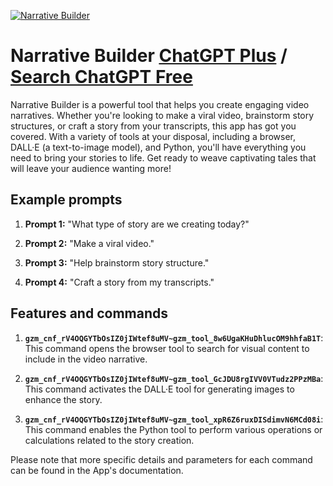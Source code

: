 
[![Narrative Builder](https://files.oaiusercontent.com/file-Y0yzV39IWtjJCV2oo0WYmki6?se=2123-10-16T18%3A08%3A41Z&sp=r&sv=2021-08-06&sr=b&rscc=max-age%3D31536000%2C%20immutable&rscd=attachment%3B%20filename%3Dc87c1d3a-b8d4-405d-82e1-7f3cc197ce45.png&sig=yJV0xGnmvcJdqGFrzJOPDADvlMVDdRjV3mNrx9FgPsg%3D)](https://chat.openai.com/g/g-HK6wTbzML-narrative-builder)

# Narrative Builder [ChatGPT Plus](https://chat.openai.com/g/g-HK6wTbzML-narrative-builder) / [Search ChatGPT Free](https://gptcall.net/index.html#/?search=Narrative%20Builder)

Narrative Builder is a powerful tool that helps you create engaging video narratives. Whether you're looking to make a viral video, brainstorm story structures, or craft a story from your transcripts, this app has got you covered. With a variety of tools at your disposal, including a browser, DALL·E (a text-to-image model), and Python, you'll have everything you need to bring your stories to life. Get ready to weave captivating tales that will leave your audience wanting more!

## Example prompts

1. **Prompt 1:** "What type of story are we creating today?"

2. **Prompt 2:** "Make a viral video."

3. **Prompt 3:** "Help brainstorm story structure."

4. **Prompt 4:** "Craft a story from my transcripts."

## Features and commands

1. **`gzm_cnf_rV4OQGYTbOsIZ0jIWtef8uMV~gzm_tool_8w6UgaKHuDhlucOM9hhfaB1T`**: This command opens the browser tool to search for visual content to include in the video narrative.

2. **`gzm_cnf_rV4OQGYTbOsIZ0jIWtef8uMV~gzm_tool_GcJDU8rgIVV0VTudz2PPzMBa`**: This command activates the DALL·E tool for generating images to enhance the story.

3. **`gzm_cnf_rV4OQGYTbOsIZ0jIWtef8uMV~gzm_tool_xpR6Z6ruxDISdimvN6MCd08i`**: This command enables the Python tool to perform various operations or calculations related to the story creation.

Please note that more specific details and parameters for each command can be found in the App's documentation.


